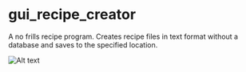 # gui_recipe_creator
A no frills recipe program. Creates recipe files in text format without a database and saves to the specified location.

![Alt text](/screenshot/rm_main_window.png?raw=true "Screenshot")
